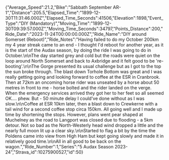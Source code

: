 {"Average_Speed":21.2,"Bike":"Sabbath September AR-1","Distance":205.5,"Elapsed_Time":"1899-12-30T11:31:46.000Z","Elapsed_Time_Seconds":41506,"Elevation":1898,"Event_Type":"DIY (Mandatory)","Moving_Time":"1899-12-30T09:39:57.000Z","Moving_Time_Seconds":34797,"Points_Distance":200,"Ride_Date":"2023-11-24T00:00:00.000Z","Ride_Name":"DIY around Somerset (Reboot)","Ride_Notes":"Having failed to do my October 200km my 4 year streak came to an end - I thought I'd reboot for another year, as it is the start of the Audax season, by doing the ride I was going to do in October.\n\nThe day started grey and cold but the roads were quiet on the loop around North Somerset and back to Axbridge and it felt good to be 're-booting'.\n\nThe Gorge presented its usual challenge but as I got to the top the sun broke through. The blast down Torhole Bottom was great and I was really getting going and looking forward to coffee at the ESR in Cranbrook. Then at 72km an oncoming horse rider was unseated by a horse about 50 metres in front to me - horse bolted and the rider landed on the verge. When the emergency services arrived they got her to her feet so all seemed OK.... phew. But - 50 minute delay I could've done without as I was slow.\n\nCoffee at ESR 10km later, then a blast down to Crewkerne with a tail wind for a second coffee stop circa 150km. All going well and I made up time by shortening the stops. However, plans went pear shaped at Muchelney as the road to Langport was closed due to flooding - a 5km detour. Not so bad as the North-Westerly head wind dropped a little and the nearly full moon lit up a clear sky.\n\nStarted to flag a bit by the time the Poldens came into view from High Ham but kept going slowly and made it in relatively good time.\n\nAll in all good to be back on the wagon.","Ride_Number":1,"Series":"5 Audax Season 2023-24","Strava_id":10275900527,"id":50}